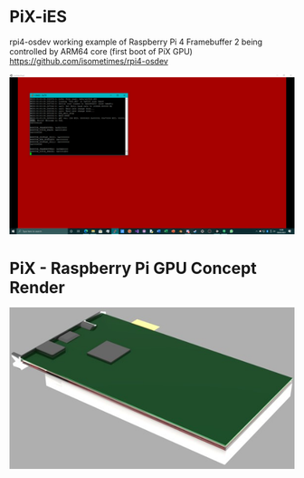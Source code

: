 # PiX-iES
rpi4-osdev working example of Raspberry Pi 4 Framebuffer 2 being controlled by ARM64 core (first boot of PiX GPU)
https://github.com/isometimes/rpi4-osdev

![alt text](https://github.com/TheMindVirus/PiX-iES/blob/main/SCREENSHOTS/second-monitor.png)

# PiX - Raspberry Pi GPU Concept Render
![alt text](https://github.com/TheMindVirus/PiX-iES/blob/main/SCREENSHOTS/RPiCard.jpg)
